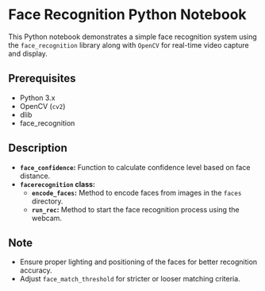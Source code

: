 # Face Recognition Python Notebook

This Python notebook demonstrates a simple face recognition system using the `face_recognition` library along with `OpenCV` for real-time video capture and display.

## Prerequisites
- Python 3.x
- OpenCV (`cv2`)
- dlib
- face_recognition

## Description

- **`face_confidence`:** Function to calculate confidence level based on face distance.
- **`facerecognition` class:**
  - **`encode_faces`:** Method to encode faces from images in the `faces` directory.
  - **`run_rec`:** Method to start the face recognition process using the webcam.

## Note

- Ensure proper lighting and positioning of the faces for better recognition accuracy.
- Adjust `face_match_threshold` for stricter or looser matching criteria.

